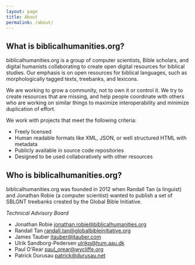 ```yaml
---
layout: page
title: About
permalink: /about/
---
```


## What is biblicalhumanities.org?

biblicalhumanities.org is a group of computer scientists, Bible scholars, and digital humanists collaborating to create open digital resources for biblical studies.  Our emphasis is on open resources for biblical languages, such as morphologically tagged texts, treebanks, and lexicons.

We are working to grow a community, not to own it or control it.  We try to create resources that are missing, and help people coordinate with
others who are working on similar things to maximize interoperability and minimize duplication of effort.

We work with projects that meet the following criteria:

- Freely licensed
- Human readable formats like XML, JSON, or well structured HTML with metadata
- Publicly available in source code repositories
- Designed to be used collaboratively with other resources

## Who is biblicalhumanities.org?

biblicalhumanities.org was founded in 2012 when Randall Tan (a linguist)  and Jonathan Robie (a computer scientist) wanted to publish a set of SBLGNT treebanks created by the Global Bible Initiative.

*Technical Advisory Board*

- Jonathan Robie <jonathan.robie@biblicalhumanities.org>
- Randall Tan <randall.tan@globalbibleinitiative.org>
- James Tauber <jtauber@jtauber.com>
- Ulrik Sandborg-Pedersen <ulrikp@hum.aau.dk>
- Paul O'Rear <paul_orear@wycliffe.org>
- Patrick Durusau <patrick@durusau.net>
